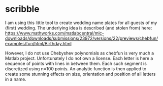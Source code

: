 # scribble

I am using this little tool to create wedding name
plates for all guests of my (first) wedding.
The underlying idea is described (and stolen from) here:
<https://www.mathworks.com/matlabcentral/mlc-downloads/downloads/submissions/23972/versions/22/previews/chebfun/examples/fun/html/Birthday.html>

However, I do not use Chebyshev polynomials as chebfun is very much a Matlab project.
Unfortunately I do not own a license.
Each letter is here a sequence of points with lines in between them.
Each such segment is discretized using n=100 points. An analytic function is
then applied to create some stunning effects on size,
orientation and position of all letters in a name.
